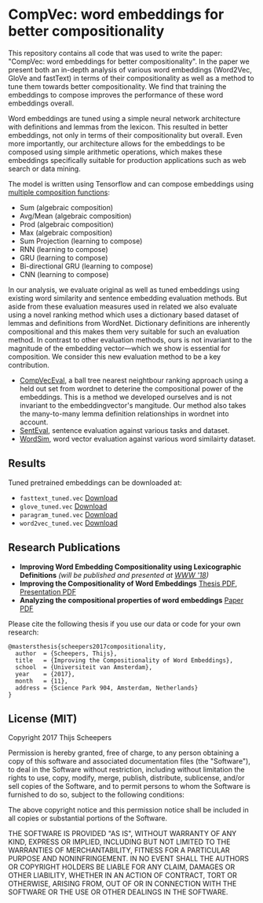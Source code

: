 # CompVec: word embeddings for better compositionality

This repository contains all code that was used to write the paper: "CompVec: word embeddings for better compositionality". In the paper we present both an in-depth analysis of various word embeddings (Word2Vec, GloVe and fastText) in terms of their compositionality as well as a method to tune them towards better compositionality. We find that training the embeddings to compose improves the performance of these word embeddings overall.

Word embeddings are tuned using a simple neural network architecture with definitions and lemmas from the lexicon. This resulted in better embeddings, not only in terms of their compositionality but overall. Even more importantly, our architecture allows for the embeddings to be composed using simple arithmetic operations, which makes these embeddings specifically suitable for production applications such as web search or data mining.

The model is written using Tensorflow and can compose embeddings using [multiple composition functions](src/model.py#L89):

- Sum (algebraic composition)
- Avg/Mean (algebraic composition)
- Prod (algebraic composition)
- Max (algebraic composition)
- Sum Projection (learning to compose)
- RNN (learning to compose)
- GRU (learning to compose)
- Bi-directional GRU (learning to compose)
- CNN (learning to compose)

In our analysis, we evaluate original as well as tuned embeddings using existing word similarity and sentence embedding evaluation methods. But aside from these evaluation measures used in related we also evaluate using a novel ranking method which uses a dictionary based dataset of lemmas and definitions from WordNet. Dictionary definitions are inherently compositional and this makes them very suitable for such an evaluation method. In contrast to other evaluation methods, ours is not invariant to the magnitude of the embedding vector—which we show is essential for composition. We consider this new evaluation method to be a key contribution.

- [CompVecEval](src/evaluate/nn.py), a ball tree nearest neightbour ranking approach using a held out set from wordnet to deterine the compositional power of the embeddings. This is a method we developed ourselves and is not invariant to the embeddingvector's mangitude. Our method also takes the many-to-many lemma definition relationships in wordnet into account.
- [SentEval](src/evaluate/senteval.py), sentence evaluation against various tasks and dataset.
- [WordSim](src/evaluate/wordsim.py), word vector evaluation against various word similairty dataset.

Results
----

Tuned pretrained embeddings can be downloaded at:

- `fasttext_tuned.vec` [Download](http://blob.thijs.ai/compvec/compvec_wordnet_multi/fasttext_tuned.vec.gz)
- `glove_tuned.vec` [Download](http://blob.thijs.ai/compvec/compvec_wordnet_multi/glove_tuned.vec.gz)
- `paragram_tuned.vec` [Download](http://blob.thijs.ai/compvec/compvec_wordnet_multi/paragram_tuned.vec.gz)
- `word2vec_tuned.vec` [Download](http://blob.thijs.ai/compvec/compvec_wordnet_multi/word2vec_tuned.vec.gz)


Research Publications
---

- **Improving Word Embedding Compositionality using Lexicographic Definitions** _(will be published and presented at [WWW '18](https://www2018.thewebconf.org/))_
- **Improving the Compositionality of Word Embeddings** [Thesis PDF](https://thijs.ai/papers/scheepers-msc-thesis-2017-improving-compositionality-word-embeddings.pdf), [Presentation PDF](https://thijs.ai/papers/scheepers-msc-thesis-presentation.pdf)
- **Analyzing the compositional properties of word embeddings** [Paper PDF](https://thijs.ai/papers/scheepers-gavves-kanoulas-analyzing-compositional-properties.pdf)

Please cite the following thesis if you use our data or code for your own research:

```
@mastersthesis{scheepers2017compositionality,
  author  = {Scheepers, Thijs}, 
  title   = {Improving the Compositionality of Word Embeddings},
  school  = {Universiteit van Amsterdam},
  year    = {2017},
  month   = {11},
  address = {Science Park 904, Amsterdam, Netherlands}
}
```

License (MIT)
-----

Copyright 2017 Thijs Scheepers

Permission is hereby granted, free of charge, to any person obtaining a copy of this software and associated documentation files (the "Software"), to deal in the Software without restriction, including without limitation the rights to use, copy, modify, merge, publish, distribute, sublicense, and/or sell copies of the Software, and to permit persons to whom the Software is furnished to do so, subject to the following conditions:

The above copyright notice and this permission notice shall be included in all copies or substantial portions of the Software.

THE SOFTWARE IS PROVIDED "AS IS", WITHOUT WARRANTY OF ANY KIND, EXPRESS OR IMPLIED, INCLUDING BUT NOT LIMITED TO THE WARRANTIES OF MERCHANTABILITY, FITNESS FOR A PARTICULAR PURPOSE AND NONINFRINGEMENT. IN NO EVENT SHALL THE AUTHORS OR COPYRIGHT HOLDERS BE LIABLE FOR ANY CLAIM, DAMAGES OR OTHER LIABILITY, WHETHER IN AN ACTION OF CONTRACT, TORT OR OTHERWISE, ARISING FROM, OUT OF OR IN CONNECTION WITH THE SOFTWARE OR THE USE OR OTHER DEALINGS IN THE SOFTWARE.
